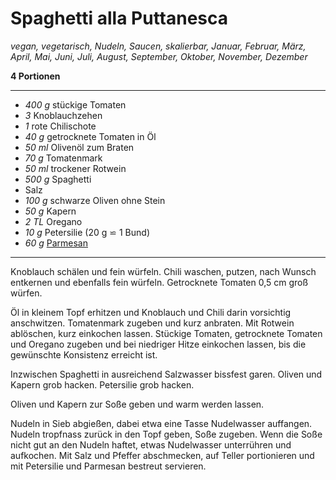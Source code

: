 # Spaghetti alla Puttanesca

*vegan, vegetarisch, Nudeln, Saucen, skalierbar, Januar, Februar, März, April, Mai, Juni, Juli, August, September, Oktober, November, Dezember*

**4 Portionen**

---

- *400 g* stückige Tomaten
- *3* Knoblauchzehen
- *1* rote Chilischote
- *40 g* getrocknete Tomaten in Öl
- *50 ml* Olivenöl zum Braten
- *70 g* Tomatenmark
- *50 ml* trockener Rotwein
- *500 g* Spaghetti
- Salz
- *100 g* schwarze Oliven ohne Stein
- *50 g* Kapern
- *2 TL* Oregano
- *10 g* Petersilie (20 g ⋍ 1 Bund)
- *60 g* [Parmesan](parmesan.md)

---

Knoblauch schälen und fein würfeln. Chili waschen, putzen, nach Wunsch entkernen und ebenfalls fein würfeln. Getrocknete Tomaten 0,5 cm groß würfen.

Öl in kleinem Topf erhitzen und Knoblauch und Chili darin vorsichtig anschwitzen. Tomatenmark zugeben und kurz anbraten. Mit Rotwein ablöschen, kurz einkochen lassen. Stückige Tomaten, getrocknete Tomaten und Oregano zugeben und bei niedriger Hitze einkochen lassen, bis die gewünschte Konsistenz erreicht ist. 

Inzwischen Spaghetti in ausreichend Salzwasser bissfest garen. Oliven und Kapern grob hacken. Petersilie grob hacken.

Oliven und Kapern zur Soße geben und warm werden lassen. 

Nudeln in Sieb abgießen, dabei etwa eine Tasse Nudelwasser auffangen. Nudeln tropfnass zurück in den Topf geben, Soße zugeben. Wenn die Soße nicht gut an den Nudeln haftet, etwas Nudelwasser unterrühren und aufkochen. Mit Salz und Pfeffer abschmecken, auf Teller portionieren und mit Petersilie und Parmesan bestreut servieren.
